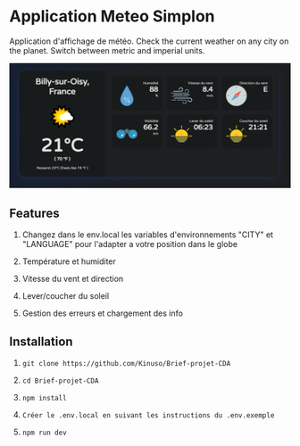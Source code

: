 # Application Meteo Simplon

Application d'affichage de météo.
Check the current weather on any city on the planet. Switch between metric and imperial units.

![alt text](image.png)

## Features

1. Changez dans le env.local les variables d'environnements "CITY" et "LANGUAGE" pour l'adapter a votre position dans le   globe

2. Température et humiditer

4. Vitesse du vent et direction

5. Lever/coucher du soleil

6. Gestion des erreurs et chargement des info

## Installation

1. `git clone https://github.com/Kinuso/Brief-projet-CDA`

2. `cd Brief-projet-CDA`

3. `npm install`

4. `Créer le .env.local en suivant les instructions du .env.exemple`

5. `npm run dev`